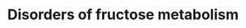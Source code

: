 ---
annotations:
- id: PW:0002099
  parent: disease pathway
  type: Pathway Ontology
  value: inborn error of fructose metabolism pathway
- id: DOID:5204
  parent: genetic disease
  type: Disease Ontology
  value: fructose-1,6-bisphosphatase deficiency
- id: DOID:0111680
  parent: genetic disease
  type: Disease Ontology
  value: essential fructosuria
- id: DOID:0111626
  parent: genetic disease
  type: Disease Ontology
  value: D-glyceric aciduria
- id: DOID:9869
  parent: genetic disease
  type: Disease Ontology
  value: hereditary fructose intolerance syndrome
authors:
- EnzoChiaradia
- SamDrabbe
- Egonw
description: Fructose is converted into fructose-1-phosphate, this reaction is facilitated
  by fructokinase (also called ketohexokinase)(encoded by KHK). Connected to this
  reaction is the metabolic disease "essential fructosuria" which causes a deficiency
  in fructokinase. After this fructose-1-phosphate is converted into glyceraldehyde
  and dihydroxyacetone-phosphate, this is facilitated by aldolase B (encoded by ALDOB).
  connected to this reaction is the metabolic disease "hereditary fructose intolerance",
  which is the result of the absence of aldolase B. The glyceraldehyde produced from
  this reaction will be converted into D-glycerate through the activity of Aldehyde
  dehydrogenase 1 family, member A1 or ALDH1A1 (encoded by the ALDH1A1 gene). The
  D-glycerate will be converted (according to the book) into 2-Phosphoglyceric acid
  through the activity of Glycerate kinase (encoded by GLYCTK), connected to this
  reaction is the metabolic disease "glycerate kinase deficiency" which results in
  the accumulation of D-glycerate. The resulting 2-phosphoglyceric acid then goes
  through a series of reactions resulting in pyruvate.  Another entry into this pathway
  is through the conversion of glucose-6-phosphate into fructose-6-phosphate through
  glucose-6-phosphate isomerase (encoded by GPI). The fructose-6-phosphate can be
  converted into fructose-1,6-biphosphate through phosphofructokinase (encoded by
  PFKL). Fructose-1,6-biphosphate can be converted into fructose-6-phosphate by fructose-1,6-biphosphatase,
  connected to this reaction is the metabolic disease "Fructose-1,6-biphosphatase
  deficiency". When going further, the fructose-1,6-biphosphate is converted into
  dihydroxyacetone-phosphate and glyceraldehyde-3-phosphate through the activity of
  aldolase B, this reaction is also affected by hereditary fructose intolerance. The
  glyceraldehyde-3-phosphate is then eventually turned into pyruvate through a series
  of reactions. The dihydroxyacetone-phosphate resulting from the aldolase B involved
  reactions can be converted into glyceraldehyde-3-phosphate through the activity
  of triose-phosphate isomerase (encoded by TPI1). This pathway is based on the fructose
  metabolism pathway in the book Physicians Guide to the Diagnosis, Treatment, and
  Follow-Up of Inherited Metabolic Diseases by Nenad Blau, Marinus Duran, K Michael
  Gibson, Carlo Dionisi.
last-edited: 2022-02-25
organisms:
- Homo sapiens
redirect_from:
- /index.php/Pathway:WP5178
- /instance/WP5178
revision: null
schema-jsonld:
- '@context': https://schema.org/
  '@id': https://wikipathways.github.io/pathways/WP5178.html
  '@type': Dataset
  creator:
    '@type': Organization
    name: WikiPathways
  description: Fructose is converted into fructose-1-phosphate, this reaction is facilitated
    by fructokinase (also called ketohexokinase)(encoded by KHK). Connected to this
    reaction is the metabolic disease "essential fructosuria" which causes a deficiency
    in fructokinase. After this fructose-1-phosphate is converted into glyceraldehyde
    and dihydroxyacetone-phosphate, this is facilitated by aldolase B (encoded by
    ALDOB). connected to this reaction is the metabolic disease "hereditary fructose
    intolerance", which is the result of the absence of aldolase B. The glyceraldehyde
    produced from this reaction will be converted into D-glycerate through the activity
    of Aldehyde dehydrogenase 1 family, member A1 or ALDH1A1 (encoded by the ALDH1A1
    gene). The D-glycerate will be converted (according to the book) into 2-Phosphoglyceric
    acid through the activity of Glycerate kinase (encoded by GLYCTK), connected to
    this reaction is the metabolic disease "glycerate kinase deficiency" which results
    in the accumulation of D-glycerate. The resulting 2-phosphoglyceric acid then
    goes through a series of reactions resulting in pyruvate.  Another entry into
    this pathway is through the conversion of glucose-6-phosphate into fructose-6-phosphate
    through glucose-6-phosphate isomerase (encoded by GPI). The fructose-6-phosphate
    can be converted into fructose-1,6-biphosphate through phosphofructokinase (encoded
    by PFKL). Fructose-1,6-biphosphate can be converted into fructose-6-phosphate
    by fructose-1,6-biphosphatase, connected to this reaction is the metabolic disease
    "Fructose-1,6-biphosphatase deficiency". When going further, the fructose-1,6-biphosphate
    is converted into dihydroxyacetone-phosphate and glyceraldehyde-3-phosphate through
    the activity of aldolase B, this reaction is also affected by hereditary fructose
    intolerance. The glyceraldehyde-3-phosphate is then eventually turned into pyruvate
    through a series of reactions. The dihydroxyacetone-phosphate resulting from the
    aldolase B involved reactions can be converted into glyceraldehyde-3-phosphate
    through the activity of triose-phosphate isomerase (encoded by TPI1). This pathway
    is based on the fructose metabolism pathway in the book Physicians Guide to the
    Diagnosis, Treatment, and Follow-Up of Inherited Metabolic Diseases by Nenad Blau,
    Marinus Duran, K Michael Gibson, Carlo Dionisi.
  keywords:
  - 2-P-Glycerate
  - ALDH1A1
  - ALDOB
  - D-glycerate
  - Dihydroxyacetone-P
  - FBP1
  - Frc-1,6-P2
  - Frc-1-P
  - Frc-6-P
  - Fructose
  - G6PC
  - GLYCTK
  - GPI
  - Glc
  - Glc 6-P
  - Glc-1-P
  - Glc-6-P
  - Glucose
  - Glyceraldehyde
  - Glyceraldehyde-3-P
  - Glycogen
  - 'Glycolosis and '
  - HK1
  - KHK
  - PFKL
  - PGM1
  - SLC2A2
  - SLC5A1
  - SORD
  - Sorbitol
  - Sucrose
  - TPI1
  - gluconeogenesis
  - pyruvate
  license: CC0
  name: Disorders of fructose metabolism
seo: CreativeWork
title: Disorders of fructose metabolism
wpid: WP5178
---
